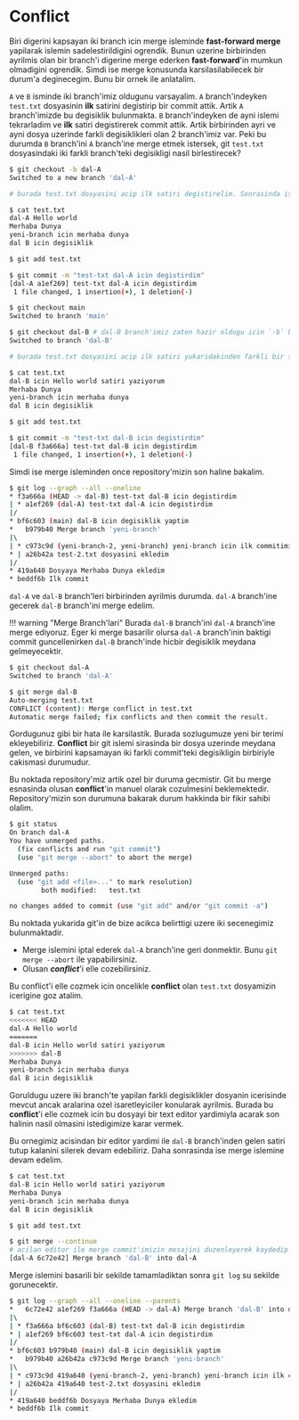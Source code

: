 # Conflict

Biri digerini kapsayan iki branch icin merge isleminde **fast-forward merge** yapilarak islemin sadelestirildigini ogrendik. Bunun uzerine birbirinden ayrilmis olan bir branch'i digerine merge ederken **fast-forward**'in mumkun olmadigini ogrendik. Simdi ise merge konusunda karsilasilabilecek bir durum'a deginecegim. Bunu bir ornek ile anlatalim.

`A` ve `B` isminde iki branch'imiz oldugunu varsayalim. `A` branch'indeyken `test.txt` dosyasinin **ilk** satirini degistirip bir commit attik. Artik `A` branch'imizde bu degisiklik bulunmakta. `B` branch'indeyken de ayni islemi tekrarladim ve **ilk** satiri degistirerek commit attik. Artik birbirinden ayri ve ayni dosya uzerinde farkli degisiklikleri olan 2 branch'imiz var. Peki bu durumda `B` branch'ini `A` branch'ine merge etmek istersek, git `test.txt` dosyasindaki iki farkli branch'teki degisikligi nasil birlestirecek?

```bash
$ git checkout -b dal-A
Switched to a new branch 'dal-A'

# burada test.txt dosyasini acip ilk satiri degistirelim. Sonrasinda ise siradaki komuttan devam edelim.

$ cat test.txt
dal-A Hello world
Merhaba Dunya
yeni-branch icin merhaba dunya
dal B icin degisiklik

$ git add test.txt

$ git commit -m "test-txt dal-A icin degistirdim"
[dal-A a1ef269] test-txt dal-A icin degistirdim
 1 file changed, 1 insertion(+), 1 deletion(-)

$ git checkout main
Switched to branch 'main'

$ git checkout dal-B # dal-B branch'imiz zaten hazir oldugu icin `-b` bayragini kullanarak yeni bir branch olusturmaktan kacindik.
Switched to branch 'dal-B'

# burada test.txt dosyasini acip ilk satiri yukaridakinden farkli bir sekilde degistirelim. Sonrasinda ise siradaki komuttan devam edelim.

$ cat test.txt
dal-B icin Hello world satiri yaziyorum
Merhaba Dunya
yeni-branch icin merhaba dunya
dal B icin degisiklik

$ git add test.txt

$ git commit -m "test-txt dal-B icin degistirdim"
[dal-B f3a666a] test-txt dal-B icin degistirdim
 1 file changed, 1 insertion(+), 1 deletion(-)
```

Simdi ise merge isleminden once repository'mizin son haline bakalim.

```bash
$ git log --graph --all --oneline
* f3a666a (HEAD -> dal-B) test-txt dal-B icin degistirdim
| * a1ef269 (dal-A) test-txt dal-A icin degistirdim
|/  
* bf6c603 (main) dal-B icin degisiklik yaptim
*   b979b40 Merge branch 'yeni-branch'
|\  
| * c973c9d (yeni-branch-2, yeni-branch) yeni-branch icin ilk commitimi atiyorum
* | a26b42a test-2.txt dosyasini ekledim
|/  
* 419a640 Dosyaya Merhaba Dunya ekledim
* beddf6b Ilk commit
```

`dal-A` ve `dal-B` branch'leri birbirinden ayrilmis durumda. `dal-A` branch'ine gecerek `dal-B` branch'ini merge edelim.

!!! warning "Merge Branch'lari"
    Burada `dal-B` branch'ini `dal-A` branch'ine merge ediyoruz. Eger ki merge basarilir olursa `dal-A` branch'inin baktigi commit guncellenirken `dal-B` branch'inde hicbir degisiklik meydana gelmeyecektir.

```bash
$ git checkout dal-A
Switched to branch 'dal-A'

$ git merge dal-B
Auto-merging test.txt
CONFLICT (content): Merge conflict in test.txt
Automatic merge failed; fix conflicts and then commit the result.
```

Gordugunuz gibi bir hata ile karsilastik. Burada sozlugumuze yeni bir terimi ekleyebiliriz. **Conflict** bir git islemi sirasinda bir dosya uzerinde meydana gelen, ve birbirini kapsamayan iki farkli commit'teki degisikligin birbiriyle cakismasi durumudur.

Bu noktada repository'miz artik ozel bir duruma gecmistir. Git bu merge esnasinda olusan **conflict**'in manuel olarak cozulmesini beklemektedir. Repository'mizin son durumuna bakarak durum hakkinda bir fikir sahibi olalim.

```bash
$ git status
On branch dal-A
You have unmerged paths.
  (fix conflicts and run "git commit")
  (use "git merge --abort" to abort the merge)

Unmerged paths:
  (use "git add <file>..." to mark resolution)
        both modified:   test.txt

no changes added to commit (use "git add" and/or "git commit -a")
```

Bu noktada yukarida git'in de bize acikca belirttigi uzere iki secenegimiz bulunmaktadir.

- Merge islemini iptal ederek `dal-A` branch'ine geri donmektir. Bunu `git merge --abort` ile yapabilirsiniz.
- Olusan ***conflict***'i elle cozebilirsiniz.

Bu conflict'i elle cozmek icin oncelikle **conflict** olan `test.txt` dosyamizin icerigine goz atalim.

```bash
$ cat test.txt
<<<<<<< HEAD
dal-A Hello world
=======
dal-B icin Hello world satiri yaziyorum
>>>>>>> dal-B
Merhaba Dunya
yeni-branch icin merhaba dunya
dal B icin degisiklik
```

Goruldugu uzere iki branch'te yapilan farkli degisiklikler dosyanin icerisinde mevcut ancak aralarina ozel isaretleyiciler konularak ayrilmis. Burada bu **conflict**'i elle cozmek icin bu dosyayi bir text editor yardimiyla acarak son halinin nasil olmasini istedigimize karar vermek.

Bu ornegimiz acisindan bir editor yardimi ile `dal-B` branch'inden gelen satiri tutup kalanini silerek devam edebiliriz. Daha sonrasinda ise merge islemine devam edelim.

```bash
$ cat test.txt
dal-B icin Hello world satiri yaziyorum
Merhaba Dunya
yeni-branch icin merhaba dunya
dal B icin degisiklik

$ git add test.txt

$ git merge --continue
# acilan editor ile merge commit'imizin mesajini duzenleyerek kaydedip kapatalim.
[dal-A 6c72e42] Merge branch 'dal-B' into dal-A
```

Merge islemini basarili bir sekilde tamamladiktan sonra `git log` su sekilde gorunecektir.

```bash
$ git log --graph --all --oneline --parents
*   6c72e42 a1ef269 f3a666a (HEAD -> dal-A) Merge branch 'dal-B' into dal-A
|\  
| * f3a666a bf6c603 (dal-B) test-txt dal-B icin degistirdim
* | a1ef269 bf6c603 test-txt dal-A icin degistirdim
|/  
* bf6c603 b979b40 (main) dal-B icin degisiklik yaptim
*   b979b40 a26b42a c973c9d Merge branch 'yeni-branch'
|\  
| * c973c9d 419a640 (yeni-branch-2, yeni-branch) yeni-branch icin ilk commitimi atiyorum
* | a26b42a 419a640 test-2.txt dosyasini ekledim
|/  
* 419a640 beddf6b Dosyaya Merhaba Dunya ekledim
* beddf6b Ilk commit
```